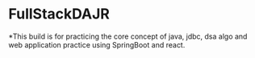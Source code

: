 # FullStackDAJR

*This build is for practicing the core concept of java, jdbc, dsa algo and web application practice using SpringBoot and react.
